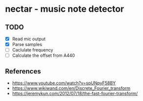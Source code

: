 # nectar - music note detector

## TODO

- [x] Read mic output
- [x] Parse samples
- [ ] Caclulate frequency
- [ ] Calculate the offset from A440

## References

- <https://www.youtube.com/watch?v=spUNpyF58BY>
- <https://www.wikiwand.com/en/Discrete_Fourier_transform>
- <https://jeremykun.com/2012/07/18/the-fast-fourier-transform/>
